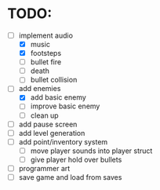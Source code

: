 # TODO:

- [ ] implement audio
    - [x] music
    - [x] footsteps
    - [ ] bullet fire 
    - [ ] death
    - [ ] bullet collision
- [ ] add enemies
    - [x] add basic enemy
    - [ ] improve basic enemy
    - [ ] clean up
- [ ] add pause screen
- [ ] add level generation
- [ ] add point/inventory system
    - [ ] move player sounds into player struct
    - [ ] give player hold over bullets
- [ ] programmer art
- [ ] save game and load from saves
